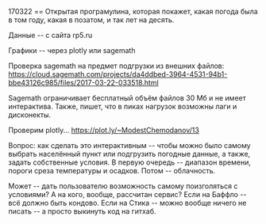 170322 == Открытая програмулина, которая покажет, какая погода была в том году, какая в позатом, и так лет на десять.

Данные -- с сайта rp5.ru

Графики -- через plotly или sagemath

Проверка sagemath на предмет подгрузки из внешних файлов: https://cloud.sagemath.com/projects/da4ddbed-3964-4531-94b1-bbe43126c985/files/2017-03-22-033518.html

Sagemath ограничивает бесплатный объём файлов 30 Мб и не имеет интерактива. Также, пишет, что в пиках нагрузок  возможны лаги и дисконекты.

Проверим plotly... https://plot.ly/~ModestChemodanov/13

Вопрос: как сделать это интерактивным -- чтобы можно было самому выбрать населённый пункт или подгрузить погодные данные, а также, задать собственные условия. В первую очередь -- диапазон времени, пороги среза температуры и осадков. Потом -- облачность.

Может -- дать пользователю возможность самому поизголяться с условиями? А на кого, вообще, рассчитан сервис? Если на Баффло -- всё должно быть кондово. Если на Стика -- можно вообще ничего не писать -- а просто выкинуть код на гитхаб.
